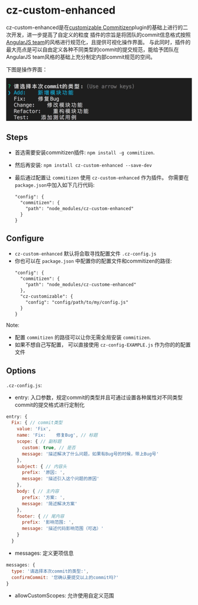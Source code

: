 # cz-custom-enhanced

cz-custom-enhanced是在[customizable Commitizen](https://github.com/leonardoanalista/cz-customizable)plugin的基础上进行的二次开发，进一步提高了自定义的粒度
插件的宗旨是将团队的commit信息格式按照[AngularJS team](https://github.com/angular/angular.js/blob/master/CONTRIBUTING.md#-git-commit-guidelines)的风格进行规范化，且提供可视化操作界面。
与此同时，插件的最大亮点是可以自由定义各种不同类型的commit的提交规范，能给予团队在AngularJS team风格的基础上充分制定内部commit规范的空间。

下图是操作界面：

![screenshot](screenshot.png)

## Steps
* 首选需要安装commitizen插件: `npm install -g commitizen`.
* 然后再安装: `npm install cz-custom-enhanced --save-dev`
* 最后通过配置让 `commitizen` 使用 `cz-custom-enhanced` 作为插件。 你需要在`package.json`中加入如下几行代码:

  ```
  "config": {
    "commitizen": {
      "path": "node_modules/cz-custom-enhanced"
    }
  }
  ```

## Configure
* `cz-custom-enhanced` 默认将会取寻找配置文件 `.cz-config.js`
* 你也可以在 `package.json` 中配置你的配置文件和commitizen的路径:
  ```
  "config": {
    "commitizen": {
      "path": "node_modules/cz-custome-enhanced"
    },
    "cz-customizable": {
      "config": "config/path/to/my/config.js"
    }
  }
  ```
Note:
- 配置 `commitizen` 的路径可以让你无需全局安装 `commitizen`.
- 如果不想自己写配置， 可以直接使用 `cz-config-EXAMPLE.js` 作为你的的配置文件


## Options

`.cz-config.js`:
- entry: 入口参数，规定commit的类型并且可通过设置各种属性对不同类型commit的提交格式进行定制化
``` javascript
entry: {
  Fix: { // commit类型
    value: 'Fix',
    name: 'Fix:    修复Bug', // 标题
    scope: { // 副标题
      custom: true, // 是否
      message: '描述解决了什么问题，如果有Bug号的时候，带上Bug号'
    },
    subject: { // 内容头
      prefix: '原因: ',
      message: '描述引入这个问题的原因'
    },
    body: { // 主内容
      prefix: '方案: ',
      message: '简述解决方案'
    },
    footer: { // 尾内容
      prefix: '影响范围: ',
      message: '描述代码影响范围（可选）'
    }
  }
```

- messages: 定义更项信息

``` javascript
messages: {
  type: '请选择本次commit的类型:',
  confirmCommit: '您确认要提交以上的commit吗?'
}
```

- allowCustomScopes: 允许使用自定义范围

